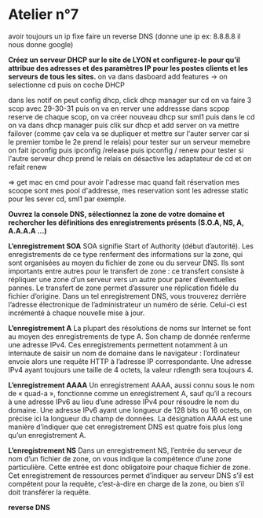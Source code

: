 # Atelier n°7

avoir toujours un ip fixe
faire un reverse DNS (donne une ip ex: 8.8.8.8 il nous donne google)

**Créez un serveur DHCP sur le site de LYON et configurez-le pour qu’il attribue des adresses et des paramètres IP pour les postes clients et les serveurs de tous les sites.**
on va dans dasboard add features -> on selectionne cd puis on coche DHCP

dans les notif on peut config dhcp, click dhcp manager sur cd on va faire 3 scop avec 29-30-31 puis on va en rerver une addressse dans scpop reserve de chaque scop, 
on va créer nouveau dhcp sur sml1 puis dans le cd on va dans dhcp manager puis clik sur dhcp et add server
on va mettre failover (comme çav cela va se dupliquer et mettre sur l'auter server car si le premier tombe le 2e prend le relais)
pour tester sur un serveur memebre on fait ipconfig puis ipconfig /release puis ipconfig / renew
pour tester si l'autre serveur dhcp prend le relais on désactive les adaptateur de cd et on refait renew

=> get mac en cmd pour avoir l'adresse mac quand fait réservation
mes scoope sont mes pool d'addresse, mes reservation sont les adresse static pour les sever cd, sml1 par exemple.

**Ouvrez la console DNS, sélectionnez la zone de votre domaine et rechercher les définitions des enregistrements présents (S.O.A, NS, A, A.A.A.A …)**

**L’enregistrement SOA**
SOA signifie Start of Authority (début d’autorité). Les enregistrements de ce type renferment des informations sur la zone, qui sont organisées au moyen du fichier de zone ou du serveur DNS. Ils sont importants entre autres pour le transfert de zone : ce transfert consiste à répliquer une zone d’un serveur vers un autre pour parer d’éventuelles pannes. Le transfert de zone permet d’assurer une réplication fidèle du fichier d’origine. Dans un tel enregistrement DNS, vous trouverez derrière l’adresse électronique de l’administrateur un numéro de série. Celui-ci est incrémenté à chaque nouvelle mise à jour.

**L’enregistrement A**
La plupart des résolutions de noms sur Internet se font au moyen des enregistrements de type A. Son champ de donnée renferme une adresse IPv4. Ces enregistrements permettent notamment à un internaute de saisir un nom de domaine dans le navigateur : l’ordinateur envoie alors une requête HTTP à l’adresse IP correspondante. Une adresse IPv4 ayant toujours une taille de 4 octets, la valeur rdlength sera toujours 4.


**L’enregistrement AAAA**
Un enregistrement AAAA, aussi connu sous le nom de « quad-a », fonctionne comme un enregistrement A, sauf qu’il a recours à une adresse IPv6 au lieu d’une adresse IPv4 pour résoudre le nom du domaine. Une adresse IPv6 ayant une longueur de 128 bits ou 16 octets, on précise ici la longueur du champ de données. La désignation AAAA est une manière d’indiquer que cet enregistrement DNS est quatre fois plus long qu’un enregistrement A.

**L’enregistrement NS**
Dans un enregistrement NS, l’entrée du serveur de nom d’un fichier de zone, on vous indique la compétence d’une zone particulière. Cette entrée est donc obligatoire pour chaque fichier de zone. Cet enregistrement de ressources permet d’indiquer au serveur DNS s’il est compétent pour la requête, c’est-à-dire en charge de la zone, ou bien s’il doit transférer la requête.


**reverse DNS**


